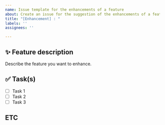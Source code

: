```yaml
---
name: Issue template for the enhancements of a feature
about: Create an issue for the suggestion of the enhancements of a feature
title: "[Enhancement] : "
labels: ''
assignees: ''

---
```


## ✨ Feature description

Describe the feature you want to enhance.

## ✅ Task(s)

- [ ] Task 1
- [ ] Task 2
- [ ] Task 3

## ETC
